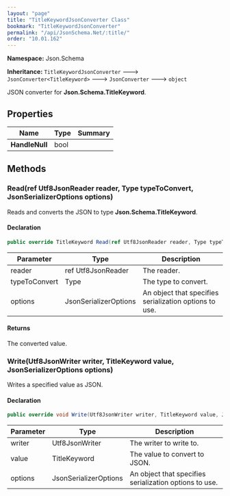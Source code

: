 ```yaml
---
layout: "page"
title: "TitleKeywordJsonConverter Class"
bookmark: "TitleKeywordJsonConverter"
permalink: "/api/JsonSchema.Net/:title/"
order: "10.01.162"
---
```

**Namespace:** Json.Schema

**Inheritance:**
`TitleKeywordJsonConverter`
 🡒 
`JsonConverter<TitleKeyword>`
 🡒 
`JsonConverter`
 🡒 
`object`

JSON converter for **Json.Schema.TitleKeyword**.

## Properties

| Name | Type | Summary |
|---|---|---|
| **HandleNull** | bool |  |

## Methods

### Read(ref Utf8JsonReader reader, Type typeToConvert, JsonSerializerOptions options)

Reads and converts the JSON to type **Json.Schema.TitleKeyword**.

#### Declaration

```c#
public override TitleKeyword Read(ref Utf8JsonReader reader, Type typeToConvert, JsonSerializerOptions options)
```

| Parameter | Type | Description |
|---|---|---|
| reader | ref Utf8JsonReader | The reader. |
| typeToConvert | Type | The type to convert. |
| options | JsonSerializerOptions | An object that specifies serialization options to use. |


#### Returns

The converted value.

### Write(Utf8JsonWriter writer, TitleKeyword value, JsonSerializerOptions options)

Writes a specified value as JSON.

#### Declaration

```c#
public override void Write(Utf8JsonWriter writer, TitleKeyword value, JsonSerializerOptions options)
```

| Parameter | Type | Description |
|---|---|---|
| writer | Utf8JsonWriter | The writer to write to. |
| value | TitleKeyword | The value to convert to JSON. |
| options | JsonSerializerOptions | An object that specifies serialization options to use. |


